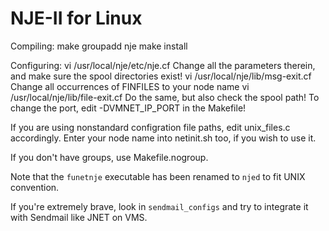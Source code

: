 NJE-II for Linux
================

Compiling:
make
groupadd nje
make install

Configuring:
vi /usr/local/nje/etc/nje.cf
Change all the parameters therein, and make sure the spool directories exist!
vi /usr/local/nje/lib/msg-exit.cf
Change all occurrences of FINFILES to your node name
vi /usr/local/nje/lib/file-exit.cf
Do the same, but also check the spool path!
To change the port, edit -DVMNET_IP_PORT in the Makefile!

If you are using nonstandard configration file paths, edit unix_files.c accordingly.
Enter your node name into netinit.sh too, if you wish to use it.

If you don't have groups, use Makefile.nogroup.

Note that the `funetnje` executable has been renamed to `njed` to fit UNIX convention.

If you're extremely brave, look in `sendmail_configs` and try to integrate it with
Sendmail like JNET on VMS.
